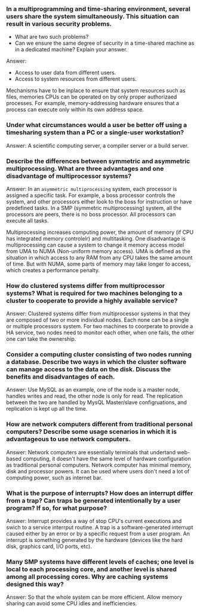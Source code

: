 ### In a multiprogramming and time-sharing environment, several users share the system simultaneously. This situation can result in various security problems.
* What are two such problems?
* Can we ensure the same degree of security in a time-shared machine as in a dedicated machine? Explain your answer.

Answer:
* Access to user data from different users.
* Access to system resources from different users.

Mechanisms have to be inplace to ensure that system resources such as files, memories CPUs can be operated on by only proper authorizaed processes. For example, memory-addressing hardware ensures that a process can execute only within its own address space.

### Under what circumstances would a user be better off using a timesharing system than a PC or a single-user workstation?
Answer: A scientific computing server, a compiler server or a build server.

### Describe the differences between symmetric and asymmetric multiprocessing. What are three advantages and one disadvantage of multiprocessor systems?
Answer: In an `asymmetric multiprocessing` system, each processor is assigned a specific task. For example, a boss processor controls the system, and other processors either look to the boss for instruction or have predefined tasks. In a SMP (symmetric multiprocessing) system, all the processors are peers, there is no boss processor. All processors can execute all tasks. 

Multiprocessing increases computing power, the amount of memory (if CPU has integrated memory controlelr) and multitasking. One disadvantage is multiprocessing can cause a system to change it memory access model from UMA  to NUMA (Non-uniform memory access). UMA is defined as the situation in which access to any RAM from any CPU takes the same amount of time. But with NUMA, some parts of memory may take longer to access, which creates a performance penalty.

### How do clustered systems differ from multiprocessor systems? What is required for two machines belonging to a cluster to cooperate to provide a highly available service?
Answer: Clustered systems differ from multiprocessor systems in that they are composed of two or more individual nodes. Each none can be a single or multiple processors system. For two machines to coorperate to provide a HA service, two nodes need to monitor each other, when one fails, the other one can take the ownership. 

### Consider a computing cluster consisting of two nodes running a database. Describe two ways in which the cluster software can manage access to the data on the disk. Discuss the benefits and disadvantages of each.
Answer: Use MySQL as an example, one of the node is a master node, handles writes and read, the other node is only for read. The replication between the two are handled by MysQL Master/slave configruations, and replication is kept up all the time.

### How are network computers different from traditional personal computers? Describe some usage scenarios in which it is advantageous to use network computers.
Answer: Network computers are essentially terminals that undertand web-based computing, it doesn't have the same level of hardware configuration as traditional personal computers. Network computer has minimal memory, disk and processor powers. It can be used where users don't need a lot of computing power, such as internet bar.

### What is the purpose of interrupts? How does an interrupt differ from a trap? Can traps be generated intentionally by a user program? If so, for what purpose?
Answer: Interrupt provides a way of stop CPU's current executions and swich to a service interrput routine. A trap is a software-generated interrupt caused either by an error or by a specific request from a user program. An interrupt is something generated by the hardware (devices like the hard disk, graphics card, I/O ports, etc).

### Many SMP systems have different levels of caches; one level is local to each processing core, and another level is shared among all processing cores. Why are caching systems designed this way?
Answer: So that the whole system can be more efficient. Allow memory sharing can avoid some CPU idles and inefficiencies.